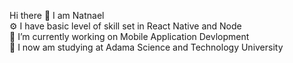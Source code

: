 Hi there 👋 I am Natnael <br> 
⚙️ I have basic level of skill set in React Native and Node <br>
🔭 I’m currently working on Mobile Application Devlopment<br>
🌱 I now am studying at Adama Science and Technology University<br>
